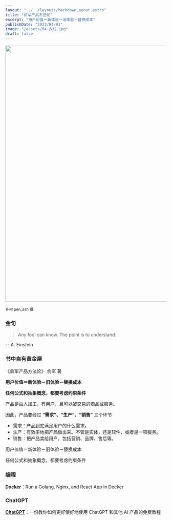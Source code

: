 ```yaml
---
layout: "../../layouts/MarkdownLayout.astro"
title: "俞军产品方法论"
excerpt: "用户价值＝新体验－旧体验－替换成本"
publishDate: "2023/04/01"
image: "/assets/04-乡村.jpg"
draft: false
---
```


<img src="/assets/04-乡村.jpg" loading="lazy" width=800/>

<small>乡村 pen_ash 摄</small>

### 金句

> Any fool can know. The point is to understand.

-- A. Einstein


### 书中自有黄金屋

《俞军产品方法论》 俞军 著

**用户价值＝新体验－旧体验－替换成本**

**任何公式和抽象概念，都要考虑约束条件**

产品是由人加工，有用户，且可以被交易的商品或服务。

因此，产品要经过 **“需求”、“生产”、“销售”** 三个环节

- 需求：产品到底满足用户的什么需求。
- 生产：有效率地把产品做出来。不管是实体，还是软件，或者是一项服务。
- 销售：把产品卖给用户，包括营销、品牌、售后等。

用户价值＝新体验－旧体验－替换成本

任何公式和抽象概念，都要考虑约束条件



### 编程

**[Docker](https://dev.to/shaggyrec/run-a-golang-nginx-and-react-app-in-docker-59kn)**：Run a Golang, Nginx, and React App in Docker


### ChatGPT

**[ChatGPT](https://learningprompt.wiki/docs/%F0%9F%91%8B%20Welcome)**：一份教你如何更好使好地使用 ChatGPT 和其他 AI 产品的免费教程